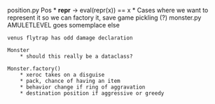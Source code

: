 position.py
    Pos
        * __repr__ -> eval(repr(x)) == x
        * Cases where we want to represent it so we can factory it, save game pickling (?)
monster.py
    AMULETLEVEL goes somemplace else

    venus flytrap has odd damage declaration

    Monster
        * should this really be a dataclass?

    Monster.factory()
        * xeroc takes on a disguise
        * pack, chance of having an item
        * behavior change if ring of aggravation
        * destination position if aggressive or greedy
        